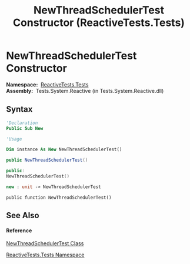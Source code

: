 ﻿---
title: NewThreadSchedulerTest Constructor  (ReactiveTests.Tests)
TOCTitle: NewThreadSchedulerTest Constructor
ms:assetid: M:ReactiveTests.Tests.NewThreadSchedulerTest.#ctor
ms:mtpsurl: https://msdn.microsoft.com/en-us/library/reactivetests.tests.newthreadschedulertest.newthreadschedulertest(v=VS.103)
ms:contentKeyID: 36619458
ms.date: 06/28/2011
mtps_version: v=VS.103
f1_keywords:
- ReactiveTests.Tests.NewThreadSchedulerTest.#ctor
- ReactiveTests.Tests.NewThreadSchedulerTest.NewThreadSchedulerTest
dev_langs:
- CSharp
- JScript
- VB
- FSharp
- c++
---

# NewThreadSchedulerTest Constructor

**Namespace:**  [ReactiveTests.Tests](hh289046\(v=vs.103\).md)  
**Assembly:**  Tests.System.Reactive (in Tests.System.Reactive.dll)

## Syntax

``` vb
'Declaration
Public Sub New
```

``` vb
'Usage

Dim instance As New NewThreadSchedulerTest()
```

``` csharp
public NewThreadSchedulerTest()
```

``` c++
public:
NewThreadSchedulerTest()
```

``` fsharp
new : unit -> NewThreadSchedulerTest
```

``` jscript
public function NewThreadSchedulerTest()
```

## See Also

#### Reference

[NewThreadSchedulerTest Class](hh303184\(v=vs.103\).md)

[ReactiveTests.Tests Namespace](hh289046\(v=vs.103\).md)


